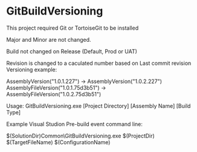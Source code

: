 # GitBuildVersioning

This project required Git or TortoiseGit to be installed

Major and Minor are not changed.

Build not changed on Release (Default, Prod or UAT)

Revision is changed to a caculated number based on Last commit revision
Versioning example:

AssemblyVersion("1.0.1.227") -> AssemblyVersion("1.0.2.227")
AssemblyFileVersion("1.0.1.75d3b51") -> AssemblyFileVersion("1.0.2.75d3b51")

Usage: GitBuildVersioning.exe [Project Directory] [Assembly Name] [Build Type]

Example Visual Studion Pre-build event command line:

$(SolutionDir)Common\GitBuildVersioning.exe $(ProjectDir) $(TargetFileName) $(ConfigurationName)
